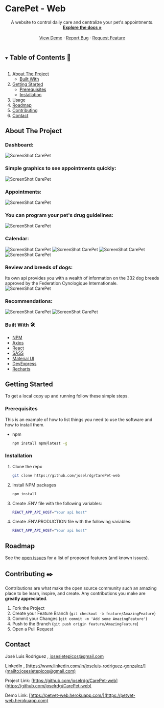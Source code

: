 # CarePet - Web

<!-- PROJECT LOGO -->

<!-- <p align="center">
  <a href="https://infectme.herokuapp.com"> 
    <img src="public/images/logo.png" alt="Logo">
  </a>
  <br /> -->

  <!-- <h3 align="center">Infect Me</h3> -->

  <p align="center">
    A website to control daily care and centralize your pet's appointments.
    <br />
    <a href="https://github.com/joselrdg/CarePet-web"><strong>Explore the docs »</strong></a>
    <br />
    <br />
    <a href="https://petvet-web.herokuapp.com/">View Demo</a>
    ·
    <a href="https://github.com/joselrdg/CarePet-web/issues">Report Bug</a>
    ·
    <a href="https://github.com/joselrdg/CarePet-web/issues">Request Feature</a>
  </p>
</p>



<!-- TABLE OF CONTENTS -->
<details open="open">
  <summary><h2 style="display: inline-block">Table of Contents 🚀</h2></summary>
  <ol>
    <li>
      <a href="#about-the-project">About The Project</a>
      <ul>
        <li><a href="#built-with">Built With</a></li>
      </ul>
    </li>
    <li>
      <a href="#getting-started">Getting Started</a>
      <ul>
        <li><a href="#prerequisites">Prerequisites</a></li>
        <li><a href="#installation">Installation</a></li>
      </ul>
    </li>
    <li><a href="#usage">Usage</a></li>
    <li><a href="#roadmap">Roadmap</a></li>
    <li><a href="#contributing">Contributing</a></li>
    <!-- <li><a href="#license">License</a></li> -->
    <li><a href="#contact">Contact</a></li>
    <!-- <li><a href="#acknowledgements">Acknowledgements</a></li> -->
  </ol>
    
</details>



<!-- ABOUT THE PROJECT -->
## About The Project
### Dashboard:
![ScreenShot CarePet](./public/screenShot/profile.png)
### Simple graphics to see appointments quickly:
![ScreenShot CarePet](./public/screenShot/care.png)
### Appointments:
![ScreenShot CarePet](./public/screenShot/appo.png)
### You can program your pet's drug guidelines:
![ScreenShot CarePet](./public/screenShot/medication.png)
### Calendar:
![ScreenShot CarePet](./public/screenShot/calendar.png)
![ScreenShot CarePet](./public/screenShot/calendar2.png)
![ScreenShot CarePet](./public/screenShot/calendar4.png)
![ScreenShot CarePet](./public/screenShot/calendar3.png)
### Review and breeds of dogs:
Its own api provides you with a wealth of information on the 332 dog breeds approved by the Federation Cynologique Internationale.
![ScreenShot CarePet](./public/screenShot/breed.png)
### Recommendations:
![ScreenShot CarePet](./public/screenShot/reco.png)
![ScreenShot CarePet](./public/screenShot/reco2.png)



<!-- Here's a blank template to get started:
**To avoid retyping too much info. Do a search and replace with your text editor for the following:**
`github_username`, `repo_name`, `twitter_handle`, `email`, `project_title`, `project_description` -->


### Built With 🛠️

* [NPM](https://www.npmjs.com/)
* [Axios](https://github.com/axios/axios)
* [React](https://es.reactjs.org/)
* [SASS](https://sass-lang.com/)
* [Material UI](https://material-ui.com/)
* [DevExpress](https://www.devexpress.com/)
* [Recharts](https://recharts.org/)




<!-- GETTING STARTED -->
## Getting Started

To get a local copy up and running follow these simple steps.

### Prerequisites

This is an example of how to list things you need to use the software and how to install them.
* npm
  ```sh
  npm install npm@latest -g
  ```

### Installation

1. Clone the repo
   ```sh
   git clone https://github.com/joselrdg/CarePet-web
   ```
2. Install NPM packages
   ```sh
   npm install
   ```
3. Create .ENV file with the following variables:
   ```sh
   REACT_APP_API_HOST="Your api host"
   ```
4. Create .ENV.PRODUCTION file with the following variables:
   ```sh
   REACT_APP_API_HOST="Your api host"
   ```


<!-- ROADMAP -->
## Roadmap

See the [open issues](https://github.com/joselrdg/CarePet-web/issues) for a list of proposed features (and known issues).



<!-- CONTRIBUTING -->
## Contributing ✒️

Contributions are what make the open source community such an amazing place to be learn, inspire, and create. Any contributions you make are **greatly appreciated**.

1. Fork the Project
2. Create your Feature Branch (`git checkout -b feature/AmazingFeature`)
3. Commit your Changes (`git commit -m 'Add some AmazingFeature'`)
4. Push to the Branch (`git push origin feature/AmazingFeature`)
5. Open a Pull Request



<!-- LICENSE -->
<!-- ## License 

Distributed under the MIT License. See `LICENSE` for more information. -->



<!-- CONTACT -->
## Contact

José Luis Rodríguez , [josesietepicos@gmail.com](mailto:josesietepicos@gmail.com)

LinkedIn , [https://www.linkedin.com/in/joseluis-rodriguez-gonzalez/](mailto:josesietepicos@gmail.com)

Project Link: [https://github.com/joselrdg/CarePet-web](https://github.com/joselrdg/CarePet-web)

Demo Link: [https://petvet-web.herokuapp.com/](https://petvet-web.herokuapp.com)

<!-- ## Acknowledgements -->